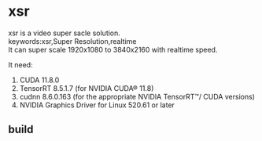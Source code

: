# xsr

xsr is a video super sacle solution.  
keywords:xsr,Super Resolution,realtime  
It can super scale 1920x1080 to 3840x2160 with realtime speed.  

It need:  

1. CUDA 11.8.0
2. TensorRT 8.5.1.7 (for NVIDIA CUDA® 11.8)
3. cudnn 8.6.0.163 (for the appropriate NVIDIA TensorRT™/ CUDA versions)
4. NVIDIA Graphics Driver for Linux 520.61 or later

## build

